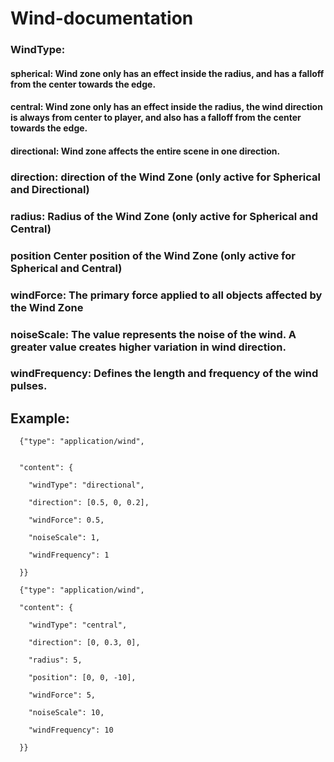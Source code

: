 # Wind-documentation

### WindType:
#### spherical: Wind zone only has an effect inside the radius, and has a falloff from the center towards the edge.
#### central: Wind zone only has an effect inside the radius, the wind direction is always from center to player, and also has a falloff from the center towards the edge.
#### directional: Wind zone affects the entire scene in one direction.
### direction: direction of the Wind Zone (only active for Spherical and Directional)
### radius: Radius of the Wind Zone (only active for Spherical and Central)
### position Center position of the Wind Zone (only active for Spherical and Central)
### windForce: The primary force applied to all objects affected by the Wind Zone
### noiseScale: The value represents the noise of the wind. A greater value creates higher variation in wind direction.
### windFrequency: Defines the length and frequency of the wind pulses.


## Example:


      {"type": "application/wind",
      
      
      "content": {
      
        "windType": "directional",
        
        "direction": [0.5, 0, 0.2],
        
        "windForce": 0.5,
        
        "noiseScale": 1,
        
        "windFrequency": 1
        
      }}
      
      {"type": "application/wind",
      
      "content": {
      
        "windType": "central",
        
        "direction": [0, 0.3, 0],
        
        "radius": 5,
        
        "position": [0, 0, -10],
        
        "windForce": 5,
        
        "noiseScale": 10,
        
        "windFrequency": 10
        
      }}
      
